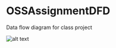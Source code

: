 # OSSAssignmentDFD

Data flow diagram for class project

![alt text](https://cloud.githubusercontent.com/assets/22142552/19226717/ad340b78-8e74-11e6-93f0-24313b7e4e61.png)
